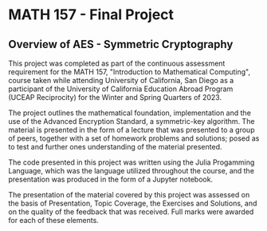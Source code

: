 # MATH 157 - Final Project
## Overview of AES - Symmetric Cryptography

This project was completed as part of the continuous assessment requirement for the MATH 157, "Introduction to Mathematical Computing", 
course taken while attending University of California, San Diego as a participant of the University of California Education Abroad
Program (UCEAP Reciprocity) for the Winter and Spring Quarters of 2023.

The project outlines the mathematical foundation, implementation and the use of the Advanced Encryption Standard, a symmetric-key algorithm.
The material is presented in the form of a lecture that was presented to a group of peers, together with a set of homework problems and 
solutions; posed as to test and further ones understanding of the material presented.

The code presented in this project was written using the Julia Progamming Language, which was the language utilized throughout the course, and
the presentation was produced in the form of a Jupyter notebook.

The presentation of the material covered by this project was assessed on the basis of Presentation, Topic Coverage, the Exercises and Solutions,
and on the quality of the feedback that was received.  Full marks were awarded for each of these elements.
